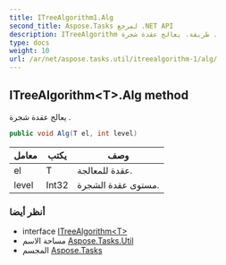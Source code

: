 ```yaml
---
title: ITreeAlgorithm1.Alg
second_title: Aspose.Tasks لمرجع .NET API
description: ITreeAlgorithm طريقة. يعالج عقدة شجرة .
type: docs
weight: 10
url: /ar/net/aspose.tasks.util/itreealgorithm-1/alg/
---
```

## ITreeAlgorithm&lt;T&gt;.Alg method

يعالج عقدة شجرة .

```csharp
public void Alg(T el, int level)
```

| معامل | يكتب | وصف |
| --- | --- | --- |
| el | T | عقدة للمعالجة. |
| level | Int32 | مستوى عقدة الشجرة. |

### أنظر أيضا

* interface [ITreeAlgorithm&lt;T&gt;](../)
* مساحة الاسم [Aspose.Tasks.Util](../../itreealgorithm-1/)
* المجسم [Aspose.Tasks](../../../)


